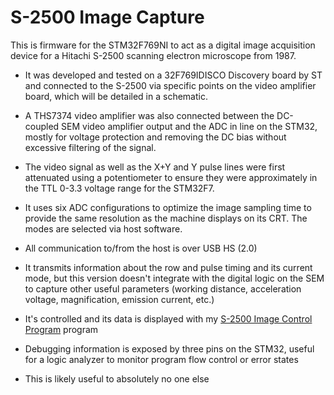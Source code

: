 # S-2500 Image Capture

This is firmware for the STM32F769NI to act as a digital image acquisition device for a Hitachi S-2500 scanning electron microscope from 1987.

* It was developed and tested on a 32F769IDISCO Discovery board by ST and connected to the S-2500 via specific points on the video amplifier board, which will be detailed in a schematic.

* A THS7374 video amplifier was also connected between the DC-coupled SEM video amplifier output and the ADC in line on the STM32, mostly for voltage protection and removing the DC bias without excessive filtering of the signal. 

* The video signal as well as the X+Y and Y pulse lines were first attenuated using a potentiometer to ensure they were approximately in the TTL 0-3.3 voltage range for the STM32F7.

* It uses six ADC configurations to optimize the image sampling time to provide the same resolution as the machine displays on its CRT. The modes are selected via host software.

* All communication to/from the host is over USB HS (2.0)

* It transmits information about the row and pulse timing and its current mode, but this version doesn't integrate with the digital logic on the SEM to capture other useful parameters (working distance, acceleration voltage, magnification, emission current, etc.)

* It's controlled and its data is displayed with my [S-2500 Image Control Program](https://github.com/InconsolableCellist/s2500-image-viewer) program

* Debugging information is exposed by three pins on the STM32, useful for a logic analyzer to monitor program flow control or error states

* This is likely useful to absolutely no one else
